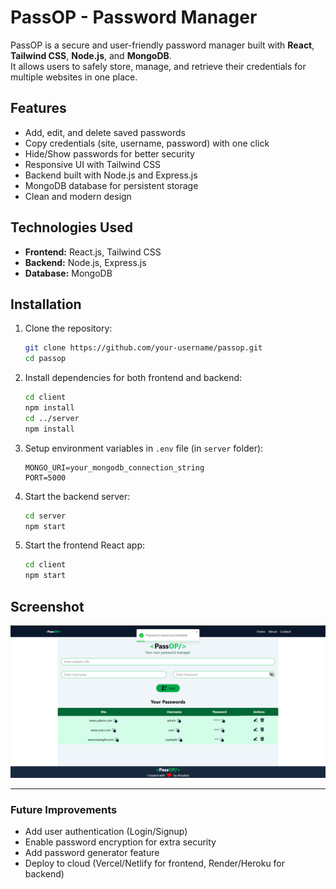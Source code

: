 # PassOP - Password Manager

PassOP is a secure and user-friendly password manager built with **React**, **Tailwind CSS**, **Node.js**, and **MongoDB**.  
It allows users to safely store, manage, and retrieve their credentials for multiple websites in one place.

## Features
- Add, edit, and delete saved passwords
- Copy credentials (site, username, password) with one click
- Hide/Show passwords for better security
- Responsive UI with Tailwind CSS
- Backend built with Node.js and Express.js
- MongoDB database for persistent storage
- Clean and modern design

## Technologies Used
- **Frontend:** React.js, Tailwind CSS
- **Backend:** Node.js, Express.js
- **Database:** MongoDB

## Installation

1. Clone the repository:
   ```bash
   git clone https://github.com/your-username/passop.git
   cd passop
   ```

2. Install dependencies for both frontend and backend:
   ```bash
   cd client
   npm install
   cd ../server
   npm install
   ```

3. Setup environment variables in `.env` file (in `server` folder):
   ```env
   MONGO_URI=your_mongodb_connection_string
   PORT=5000
   ```

4. Start the backend server:
   ```bash
   cd server
   npm start
   ```

5. Start the frontend React app:
   ```bash
   cd client
   npm start
   ```

## Screenshot

![PassOP Screenshot](passop.png)

---

### Future Improvements
- Add user authentication (Login/Signup)
- Enable password encryption for extra security
- Add password generator feature
- Deploy to cloud (Vercel/Netlify for frontend, Render/Heroku for backend)

